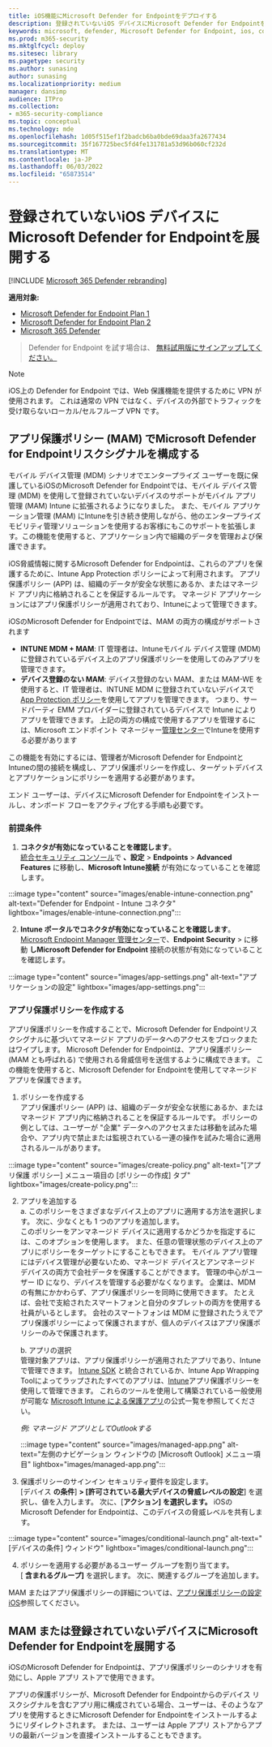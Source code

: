 ```yaml
---
title: iOS機能にMicrosoft Defender for Endpointをデプロイする
description: 登録されていないiOS デバイスにMicrosoft Defender for Endpointを展開する方法について説明します。
keywords: microsoft, defender, Microsoft Defender for Endpoint, ios, configure, features, ios
ms.prod: m365-security
ms.mktglfcycl: deploy
ms.sitesec: library
ms.pagetype: security
ms.author: sunasing
author: sunasing
ms.localizationpriority: medium
manager: dansimp
audience: ITPro
ms.collection:
- m365-security-compliance
ms.topic: conceptual
ms.technology: mde
ms.openlocfilehash: 1d05f515ef1f2badcb6ba0bde69daa3fa2677434
ms.sourcegitcommit: 35f167725bec5fd4fe131781a53d96b060cf232d
ms.translationtype: MT
ms.contentlocale: ja-JP
ms.lasthandoff: 06/03/2022
ms.locfileid: "65873514"
---
```

# <a name="deploy-microsoft-defender-for-endpoint-on-unenrolled-ios-devices"></a>登録されていないiOS デバイスにMicrosoft Defender for Endpointを展開する

[!INCLUDE [Microsoft 365 Defender rebranding](../../includes/microsoft-defender.md)]

**適用対象:**
- [Microsoft Defender for Endpoint Plan 1](https://go.microsoft.com/fwlink/p/?linkid=2154037)
- [Microsoft Defender for Endpoint Plan 2](https://go.microsoft.com/fwlink/p/?linkid=2154037)
- [Microsoft 365 Defender](https://go.microsoft.com/fwlink/?linkid=2118804)

> Defender for Endpoint を試す場合は、 [無料試用版にサインアップしてください。](https://signup.microsoft.com/create-account/signup?products=7f379fee-c4f9-4278-b0a1-e4c8c2fcdf7e&ru=https://aka.ms/MDEp2OpenTrial?ocid=docs-wdatp-exposedapis-abovefoldlink)

> [!NOTE]
> iOS上の Defender for Endpoint では、Web 保護機能を提供するために VPN が使用されます。 これは通常の VPN ではなく、デバイスの外部でトラフィックを受け取らないローカル/セルフループ VPN です。

## <a name="configure-microsoft-defender-for-endpoint-risk-signals-in-app-protection-policy-mam"></a>アプリ保護ポリシー (MAM) でMicrosoft Defender for Endpointリスクシグナルを構成する

モバイル デバイス管理 (MDM) シナリオでエンタープライズ ユーザーを既に保護しているiOSのMicrosoft Defender for Endpointでは、モバイル デバイス管理 (MDM) を使用して登録されていないデバイスのサポートがモバイル アプリ管理 (MAM) Intune に拡張されるようになりました。 また、モバイル アプリケーション管理 (MAM) にIntuneを引き続き使用しながら、他のエンタープライズ モビリティ管理ソリューションを使用するお客様にもこのサポートを拡張します。この機能を使用すると、アプリケーション内で組織のデータを管理および保護できます。

iOS脅威情報に関するMicrosoft Defender for Endpointは、これらのアプリを保護するために、Intune App Protection ポリシーによって利用されます。 アプリ保護ポリシー (APP) は、組織のデータが安全な状態にあるか、またはマネージド アプリ内に格納されることを保証するルールです。 マネージド アプリケーションにはアプリ保護ポリシーが適用されており、Intuneによって管理できます。  

iOSのMicrosoft Defender for Endpointでは、MAM の両方の構成がサポートされます
- **INTUNE MDM + MAM**: IT 管理者は、Intuneモバイル デバイス管理 (MDM) に登録されているデバイス上のアプリ保護ポリシーを使用してのみアプリを管理できます。
- **デバイス登録のない MAM**: デバイス登録のない MAM、または MAM-WE を使用すると、IT 管理者は、INTUNE MDM に登録されていないデバイスで [App Protection ポリシー](/mem/intune/apps/app-protection-policy)を使用してアプリを管理できます。 つまり、サードパーティ EMM プロバイダーに登録されているデバイスで Intune によりアプリを管理できます。 上記の両方の構成で使用するアプリを管理するには、Microsoft エンドポイント マネージャー[管理センター](https://go.microsoft.com/fwlink/?linkid=2109431)でIntuneを使用する必要があります

この機能を有効にするには、管理者がMicrosoft Defender for EndpointとIntuneの間の接続を構成し、アプリ保護ポリシーを作成し、ターゲットデバイスとアプリケーションにポリシーを適用する必要があります。 
 
エンド ユーザーは、デバイスにMicrosoft Defender for Endpointをインストールし、オンボード フローをアクティブ化する手順も必要です。

### <a name="pre-requisites"></a>前提条件

1. **コネクタが有効になっていることを確認します**。 <br> [統合セキュリティ コンソール](https://security.microsoft.com)で **、設定** > **Endpoints** > **Advanced Features** に移動し、**Microsoft Intune接続** が有効になっていることを確認します。

  :::image type="content" source="images/enable-intune-connection.png" alt-text="Defender for Endpoint - Intune コネクタ" lightbox="images/enable-intune-connection.png":::

  
2. **Intune ポータルでコネクタが有効になっていることを確認します**。 <br> [Microsoft Endpoint Manager 管理センター](https://go.microsoft.com/fwlink/?linkid=2109431)で、**Endpoint Security** >  に移動 **しMicrosoft Defender for Endpoint** 接続の状態が有効になっていることを確認します。

  :::image type="content" source="images/app-settings.png" alt-text="アプリケーションの設定" lightbox="images/app-settings.png":::

### <a name="create-an-app-protection-policy"></a>アプリ保護ポリシーを作成する
 
アプリ保護ポリシーを作成することで、Microsoft Defender for Endpointリスクシグナルに基づいてマネージド アプリのデータへのアクセスをブロックまたはワイプします。
Microsoft Defender for Endpointは、アプリ保護ポリシー (MAM とも呼ばれる) で使用される脅威信号を送信するように構成できます。 この機能を使用すると、Microsoft Defender for Endpointを使用してマネージド アプリを保護できます。

1. ポリシーを作成する <br>
アプリ保護ポリシー (APP) は、組織のデータが安全な状態にあるか、またはマネージド アプリ内に格納されることを保証するルールです。 ポリシーの例としては、ユーザーが "企業" データへのアクセスまたは移動を試みた場合や、アプリ内で禁止または監視されている一連の操作を試みた場合に適用されるルールがあります。 

:::image type="content" source="images/create-policy.png" alt-text="[アプリ保護 ポリシー] メニュー項目の [ポリシーの作成] タブ" lightbox="images/create-policy.png":::

2. アプリを追加する <br>
    a.  このポリシーをさまざまなデバイス上のアプリに適用する方法を選択します。 次に、少なくとも 1 つのアプリを追加します。 <br>
    このポリシーをアンマネージド デバイスに適用するかどうかを指定するには、このオプションを使用します。 また、任意の管理状態のデバイス上のアプリにポリシーをターゲットにすることもできます。
モバイル アプリ管理にはデバイス管理が必要ないため、マネージド デバイスとアンマネージド デバイスの両方で会社データを保護することができます。 管理の中心がユーザー ID になり、デバイスを管理する必要がなくなります。 企業は、MDM の有無にかかわらず、アプリ保護ポリシーを同時に使用できます。 たとえば、会社で支給されたスマートフォンと自分のタブレットの両方を使用する社員がいるとします。 会社のスマートフォンは MDM に登録されたうえでアプリ保護ポリシーによって保護されますが、個人のデバイスはアプリ保護ポリシーのみで保護されます。

    b. アプリの選択<br>
    管理対象アプリは、アプリ保護ポリシーが適用されたアプリであり、Intune で管理できます。 [Intune SDK](/mem/intune/developer/app-sdk) と統合されているか、Intune App Wrapping Toolによってラップされたすべてのアプリは、[Intune](/mem/intune/developer/apps-prepare-mobile-application-management)アプリ保護ポリシーを使用して管理できます。 これらのツールを使用して構築されている一般使用が可能な [Microsoft Intune による保護アプリ](/mem/intune/apps/apps-supported-intune-apps)の公式一覧を参照してください。

    *例: マネージド アプリとしてOutlookする*

     :::image type="content" source="images/managed-app.png" alt-text="左側のナビゲーション ウィンドウの [Microsoft Outlook] メニュー項目" lightbox="images/managed-app.png":::
  

 3. 保護ポリシーのサインイン セキュリティ要件を設定します。 <br>
[デバイス **の条件**] **> [許可されている最大デバイスの脅威レベルの設定**] を選択し、値を入力します。 次に、[**アクション] を選択します。** iOSのMicrosoft Defender for Endpointは、このデバイスの脅威レベルを共有します。

    
   :::image type="content" source="images/conditional-launch.png" alt-text="[デバイスの条件] ウィンドウ" lightbox="images/conditional-launch.png":::

4. ポリシーを適用する必要があるユーザー グループを割り当てます。<br>
  [ **含まれるグループ]** を選択します。 次に、関連するグループを追加します。 


MAM またはアプリ保護ポリシーの詳細については、[アプリ保護ポリシーの設定iOS](/mem/intune/apps/app-protection-policy-settings-ios)参照してください。

## <a name="deploy-microsoft-defender-for-endpoint-for-mam-or-on-unenrolled-devices"></a>MAM または登録されていないデバイスにMicrosoft Defender for Endpointを展開する

iOSのMicrosoft Defender for Endpointは、アプリ保護ポリシーのシナリオを有効にし、Apple アプリ ストアで使用できます。

アプリの保護ポリシーが、Microsoft Defender for Endpointからのデバイス リスクシグナルを含むアプリ用に構成されている場合、ユーザーは、そのようなアプリを使用するときにMicrosoft Defender for Endpointをインストールするようにリダイレクトされます。 または、ユーザーは Apple アプリ ストアからアプリの最新バージョンを直接インストールすることもできます。
